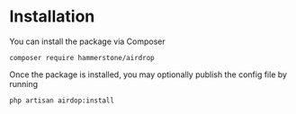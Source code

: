 
# Installation

You can install the package via Composer
```
composer require hammerstone/airdrop
```

Once the package is installed, you may optionally publish the config file by running 
```
php artisan airdop:install
```

